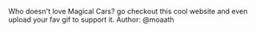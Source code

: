 Who doesn't love Magical Cars? go checkout this cool website and even upload your fav gif to support it. Author: @moaath
